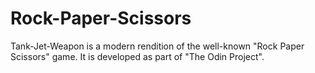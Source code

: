 # Rock-Paper-Scissors
Tank-Jet-Weapon is a modern rendition of the well-known "Rock Paper Scissors" game. It is developed as part of "The Odin Project". 
